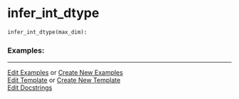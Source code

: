 # <a id="McUtils.Numputils.Misc.infer_int_dtype">infer_int_dtype</a>

```python
infer_int_dtype(max_dim): 
```
 

### Examples: 



___

[Edit Examples](https://github.com/McCoyGroup/McUtils/edit/edit/ci/examples/ci/docs/McUtils/Numputils/Misc/infer_int_dtype.md) or 
[Create New Examples](https://github.com/McCoyGroup/McUtils/new/edit/?filename=ci/examples/ci/docs/McUtils/Numputils/Misc/infer_int_dtype.md) <br/>
[Edit Template](https://github.com/McCoyGroup/McUtils/edit/edit/ci/docs/ci/docs/McUtils/Numputils/Misc/infer_int_dtype.md) or 
[Create New Template](https://github.com/McCoyGroup/McUtils/new/edit/?filename=ci/docs/templates/ci/docs/McUtils/Numputils/Misc/infer_int_dtype.md) <br/>
[Edit Docstrings](https://github.com/McCoyGroup/McUtils/edit/edit/McUtils/Numputils/Misc.py?message=Update%20Docs)
